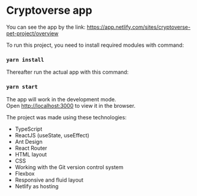 # Cryptoverse app

You can see the app by the link: https://app.netlify.com/sites/cryptoverse-pet-project/overview

To run this project, you need to install required modules with command:

### `yarn install`

Thereafter run the actual app with this command:

### `yarn start`

The app will work in the development mode.\
Open [http://localhost:3000](http://localhost:3000) to view it in the browser.

The project was made using these technologies:

- TypeScript
- ReactJS (useState, useEffect)
- Ant Design
- React Router
- HTML layout
- CSS
- Working with the Git version control system
- Flexbox
- Responsive and fluid layout
- Netlify as hosting

